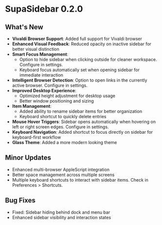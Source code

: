 # SupaSidebar 0.2.0

## What's New
- **Vivaldi Browser Support**: Added full support for Vivaldi browser
- **Enhanced Visual Feedback**: Reduced opacity on inactive sidebar for better visual distinction
- **Smart Focus Management**:
  - Option to hide sidebar when clicking outside for cleaner workspace. Configure in settings.
  - Keyboard focus automatically set when opening sidebar for immediate interaction
- **Intelligent Browser Detection**: Option to open links in the currently active browser. Configure in settings.
- **Improved Desktop Experience**:
  - Optimized height adjustment for desktop usage
  - Better window positioning and sizing
- **Item Management**:
  - Added ability to rename sidebar items for better organization
  - Keyboard shortcut to quickly delete entries
- **Mouse Hover Triggers**: Sidebar opens automatically when hovering on left or right screen edges. Configure in settings.
- **Keyboard Navigation**: Added shortcut to focus directly on sidebar for keyboard-first workflow
- **Glass Theme**: Added a more modern looking theme

## Minor Updates
- Enhanced multi-browser AppleScript integration
- Better space management across multiple screens
- Multiple keyboard shortcuts to interact with sidebar items. Check in Preferences > Shortcuts.

## Bug Fixes
- Fixed: Sidebar hiding behind dock and menu bar
- Enhanced sidebar visibility and interaction states
